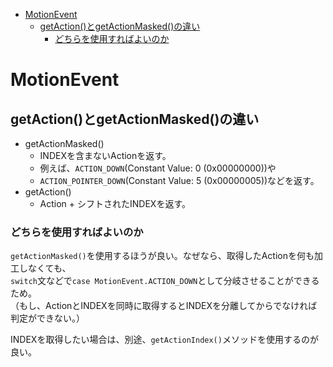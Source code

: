 <!-- TOC depthFrom:1 depthTo:6 withLinks:1 updateOnSave:1 orderedList:0 -->

- [MotionEvent](#motionevent)
	- [getAction()とgetActionMasked()の違い](#getactiongetactionmasked違)
		- [どちらを使用すればよいのか](#使用)

<!-- /TOC -->


# MotionEvent

## getAction()とgetActionMasked()の違い

- getActionMasked()
  - INDEXを含まないActionを返す。
  - 例えば、`ACTION_DOWN`(Constant Value: 0 (0x00000000))や  
  - `ACTION_POINTER_DOWN`(Constant Value: 5 (0x00000005))などを返す。
- getAction()
  - Action + シフトされたINDEXを返す。

### どちらを使用すればよいのか

`getActionMasked()`を使用するほうが良い。なぜなら、取得したActionを何も加工しなくても、  
`switch`文などで`case MotionEvent.ACTION_DOWN`として分岐させることができるため。  
（もし、ActionとINDEXを同時に取得するとINDEXを分離してからでなければ判定ができない。）

INDEXを取得したい場合は、別途、`getActionIndex()`メソッドを使用するのが良い。
